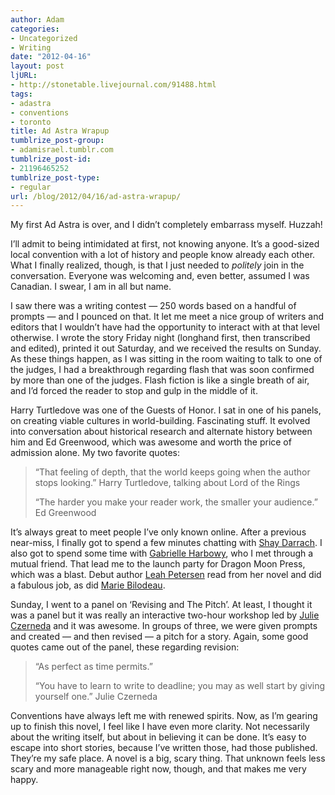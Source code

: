 ```yaml
---
author: Adam
categories:
- Uncategorized
- Writing
date: "2012-04-16"
layout: post
ljURL:
- http://stonetable.livejournal.com/91488.html
tags:
- adastra
- conventions
- toronto
title: Ad Astra Wrapup
tumblrize_post-group:
- adamisrael.tumblr.com
tumblrize_post-id:
- 21196465252
tumblrize_post-type:
- regular
url: /blog/2012/04/16/ad-astra-wrapup/
---
```

My first Ad Astra is over, and I didn&#8217;t completely embarrass myself. Huzzah!

I&#8217;ll admit to being intimidated at first, not knowing anyone. It&#8217;s a good-sized local convention with a lot of history and people know already each other. What I finally realized, though, is that I just needed to _politely_ join in the conversation. Everyone was welcoming and, even better, assumed I was Canadian. I swear, I am in all but name.

I saw there was a writing contest &#8212; 250 words based on a handful of prompts &#8212; and I pounced on that. It let me meet a nice group of writers and editors that I wouldn&#8217;t have had the opportunity to interact with at that level otherwise. I wrote the story Friday night (longhand first, then transcribed and edited), printed it out Saturday, and we received the results on Sunday. As these things happen, as I was sitting in the room waiting to talk to one of the judges, I had a breakthrough regarding flash that was soon confirmed by more than one of the judges. Flash fiction is like a single breath of air, and I&#8217;d forced the reader to stop and gulp in the middle of it.

Harry Turtledove was one of the Guests of Honor. I sat in one of his panels, on creating viable cultures in world-building. Fascinating stuff. It evolved into conversation about historical research and alternate history between him and Ed Greenwood, which was awesome and worth the price of admission alone. My two favorite quotes:

> &#8220;That feeling of depth, that the world keeps going when the author stops looking.&#8221; Harry Turtledove, talking about Lord of the Rings
>
> &#8220;The harder you make your reader work, the smaller your audience.&#8221; Ed Greenwood

It&#8217;s always great to meet people I&#8217;ve only known online. After a previous near-miss, I finally got to spend a few minutes chatting with [Shay Darrach](1). I also got to spend some time with [Gabrielle Harbowy](2), who I met through a mutual friend. That lead me to the launch party for Dragon Moon Press, which was a blast. Debut author [Leah Petersen](3) read from her novel and did a fabulous job, as did [Marie Bilodeau](4).

Sunday, I went to a panel on &#8216;Revising and The Pitch&#8217;. At least, I thought it was a panel but it was really an interactive two-hour workshop led by [Julie Czerneda](5) and it was awesome. In groups of three, we were given prompts and created &#8212; and then revised &#8212; a pitch for a story. Again, some good quotes came out of the panel, these regarding revision:

> &#8220;As perfect as time permits.&#8221;
>
> &#8220;You have to learn to write to deadline; you may as well start by giving yourself one.&#8221; Julie Czerneda

Conventions have always left me with renewed spirits. Now, as I&#8217;m gearing up to finish this novel, I feel like I have even more clarity. Not necessarily about the writing itself, but about in believing it can be done. It&#8217;s easy to escape into short stories, because I&#8217;ve written those, had those published. They&#8217;re my safe place. A novel is a big, scary thing. That unknown feels less scary and more manageable right now, though, and that makes me very happy.

 [1]: http://shaydchara.dreamwidth.org/
 [2]: http://www.gabrielle-edits.com/
 [3]: http://www.leahpetersen.com/
 [4]: http://mariebilodeau.blogspot.ca/
 [5]: http://www.czerneda.com/
